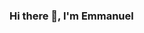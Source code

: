 ### Hi there 👋, I'm Emmanuel

<!--
**DevEmmy/DevEmmy** is a ✨ _special_ ✨ repository because its `README.md` (this file) appears on your GitHub profile.

Here are some ideas to get you started:

- 🔭 I’m currently working on Web Design
- 🌱 I’m currently learning Jqeury
- 👯 I’m looking to collaborate on Web Development
- 💬 Ask me about Web Design (- Html, Css, Js), Python
- 📫 How to reach me: Twitter, Instagram, Email, Facebook
- 😄 Pronouns: He/Him
- ⚡ Fun fact: I'm a Sci-Fi lover.
-->

